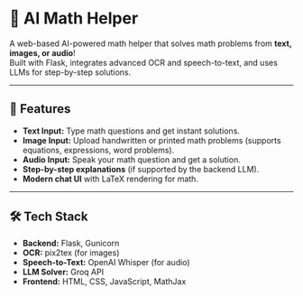 # 🧮 AI Math Helper

A web-based AI-powered math helper that solves math problems from **text, images, or audio**!  
Built with Flask, integrates advanced OCR and speech-to-text, and uses LLMs for step-by-step solutions.

---

## 🚀 Features

- **Text Input:** Type math questions and get instant solutions.
- **Image Input:** Upload handwritten or printed math problems (supports equations, expressions, word problems).
- **Audio Input:** Speak your math question and get a solution.
- **Step-by-step explanations** (if supported by the backend LLM).
- **Modern chat UI** with LaTeX rendering for math.

---

## 🛠️ Tech Stack

- **Backend:** Flask, Gunicorn
- **OCR:** pix2tex (for images)
- **Speech-to-Text:** OpenAI Whisper (for audio)
- **LLM Solver:** Groq API
- **Frontend:** HTML, CSS, JavaScript, MathJax

